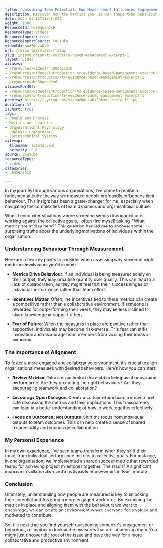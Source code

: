 ```yaml
---
title: 'Unlocking Team Potential: How Measurement Influences Engagement and Collaboration'
description: Discover how the metrics you use can shape team behaviour and engagement. Learn to align measurements with collaboration for a thriving workplace culture.
date: 2024-09-11T13:45:58Z
weight: 1000
ResourceId: hu80qqzaDx0
ResourceType: videos
ResourceImport: true
ResourceImportSource: Youtube
videoId: hu80qqzaDx0
url: /resources/videos/:slug
slug: introduction-to-evidence-based-management-excerpt-1
layout: video
aliases:
- /resources/videos/hu80qqzaDx0
- /resources/videos/introduction-to-evidence-based-management-excerpt-1
- /resources/introduction-to-evidence-based-management-excerpt-1
- /resources/hu80qqzaDx0
aliasesFor404:
- /resources/videos/introduction-to-evidence-based-management-excerpt-1
- /resources/introduction-to-evidence-based-management-excerpt-1
preview: https://i.ytimg.com/vi/hu80qqzaDx0/maxresdefault.jpg
duration: 57
isShort: true
tags:
- People and Process
- Metrics and Learning
- Organisational Psychology
- Employee Engagement
- Sociotechnical Systems
sitemap:
  filename: sitemap.xml
  priority: 0.6
source: youtube
resourceTypes:
- video
categories:
- Leadership

---
```

In my journey through various organisations, I've come to realise a fundamental truth: the way we measure people profoundly influences their behaviour. This insight has been a game-changer for me, especially when navigating the complexities of team dynamics and organisational culture. 

When I encounter situations where someone seems disengaged or is working against the collective goals, I often find myself asking, "What metrics are at play here?" This question has led me to uncover some surprising truths about the underlying motivations of individuals within the organisation.

### Understanding Behaviour Through Measurement

Here are a few key points to consider when assessing why someone might not be as involved as you'd expect:

- **Metrics Drive Behaviour**: If an individual is being measured solely on their output, they may prioritise quantity over quality. This can lead to a lack of collaboration, as they might feel that their success hinges on individual performance rather than team effort.
  
- **Incentives Matter**: Often, the incentives tied to these metrics can create a competitive rather than a collaborative environment. If someone is rewarded for outperforming their peers, they may be less inclined to share knowledge or support others.

- **Fear of Failure**: When the measures in place are punitive rather than supportive, individuals may become risk-averse. This fear can stifle innovation and discourage team members from voicing their ideas or concerns.

### The Importance of Alignment

To foster a more engaged and collaborative environment, it’s crucial to align organisational measures with desired behaviours. Here’s how you can start:

- **Review Metrics**: Take a close look at the metrics being used to evaluate performance. Are they promoting the right behaviours? Are they encouraging teamwork and collaboration?

- **Encourage Open Dialogue**: Create a culture where team members feel safe discussing the metrics and their implications. This transparency can lead to a better understanding of how to work together effectively.

- **Focus on Outcomes, Not Outputs**: Shift the focus from individual outputs to team outcomes. This can help create a sense of shared responsibility and encourage collaboration.

### My Personal Experience

In my own experience, I’ve seen teams transform when they shift their focus from individual performance metrics to collective goals. For instance, in one organisation, we implemented a shared success metric that rewarded teams for achieving project milestones together. The result? A significant increase in collaboration and a noticeable improvement in team morale.

### Conclusion

Ultimately, understanding how people are measured is key to unlocking their potential and fostering a more engaged workforce. By examining the metrics in place and aligning them with the behaviours we want to encourage, we can create an environment where everyone feels valued and motivated to contribute.

So, the next time you find yourself questioning someone's engagement or behaviour, remember to look at the measures that are influencing them. You might just uncover the root of the issue and pave the way for a more collaborative and productive environment.
